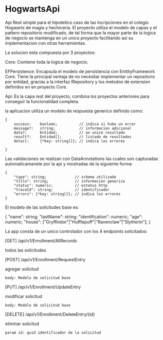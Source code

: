 # HogwartsApi

Api Rest simple para el hipotetico caso de las incripciones en el colegio Hogwarts
de magia y hechiceria. El proyecto utiliza el modelo de capas y el pattern repositorio
modificado, de tal forma que la mayor parte de la logica de negocio se mantenga en un unico
proyecto facilitando asi su implementacion con otras herramientas.

La solucion esta compuesta por 3 proyectos:

Core: Contiene toda la logica de negocio.

EFPersistence: Encapsula el modelo de persistencia con EnttityFramework Core. Tiene la 
principal ventaja de no necesitar implementar un repositorio por entidad, gracias a la 
interfaz IRepository y los metodos de extension definidos en en proyecto Core.

Api: Es la capa rest del proyecto, combina los proyectos anteriores para conseguir 
la funcionalidad completa.

la aplicacion utiliza un modelo de respuesta generico definido como:

    {
        success:	boolean;          // indica si hubo un error
        message?:	string;           // informacion adicional
        data?:	    Entidad;          // un unico resultado
        result?:    Entidad[];        // listado de resultados
        detail:	    {*key: string[]}; // indica los errores

    }

Las validaciones se realizan con DataAnnotations las cuales son capturadas automaticamanete
por la api y mostradas de la siguiente forma:

    {
        "type": string;             // schema utilizado
        "title": string;            // informacion generica
        "status": numeric;          // estatus http
        "traceId": string;          // identificador
        "errors": {*key: string[]}; // indica los errores
    }

El modelo de las solicitudes base es:

{
    "name": string;
    "lastName": string;
    "identification": numeric;
    "age": numeric;
    "house": ["Gryffindor"|"Hufflepuff"|"Ravenclaw"|"Slytherin"];
}

La app consta de un unico controlador con los 4 endpoints solicitados:


[GET] /api/v1/Enrollment/AllRecords

todos las solicitudes

[POST] /api/v1/Enrollment/RequestEntry

agregar solicitud

    body: Modelo de solicitud base

[PUT] /api/v1/Enrollment/UpdateEntry

modificar solicitud

    body: Modelo de solicitud base

[DELETE] /api/v1/Enrollment/DeleteEntry/{id}

eliminar solicitud

    param id: guid identificador de la solicitud
